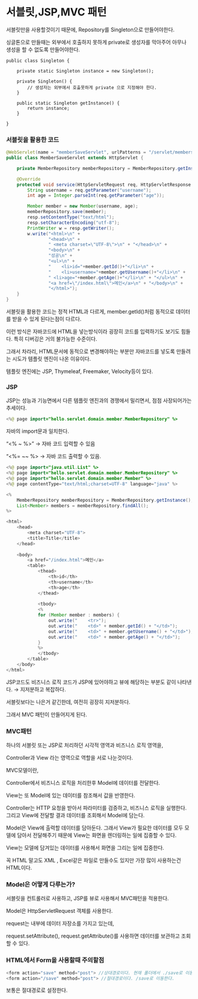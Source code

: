 # 서블릿,JSP,MVC 패턴

서블릿만을 사용할것이기 때문에, Repository를 Singleton으로 만들어야한다.

싱글톤으로 만들때는 외부에서 호출하지 못하게 private로 생성자를 막아주어 아무나 생성을 할 수 없도록 만들어야한다.

```
public class Singleton {

    private static Singleton instance = new Singleton();

    private Singleton() {
        // 생성자는 외부에서 호출못하게 private 으로 지정해야 한다.
    }

    public static Singleton getInstance() {
        return instance;
    }

}
```

### 서블릿을 활용한 코드

```java
@WebServlet(name = "memberSaveServlet", urlPatterns = "/servlet/members/save")
public class MemberSaveServlet extends HttpServlet {

    private MemberRepository memberRepository = MemberRepository.getInstance();

    @Override
    protected void service(HttpServletRequest req, HttpServletResponse resp) throws ServletException, IOException {
        String username = req.getParameter("username");
        int age = Integer.parseInt(req.getParameter("age"));

        Member member = new Member(username, age);
        memberRepository.save(member);
        resp.setContentType("text/html");
        resp.setCharacterEncoding("utf-8");
        PrintWriter w = resp.getWriter();
        w.write("<html>\n" +
                "<head>\n" +
                " <meta charset=\"UTF-8\">\n" + "</head>\n" +
                "<body>\n" +
                "성공\n" +
                "<ul>\n" +
                "    <li>id="+member.getId()+"</li>\n" +
                "    <li>username="+member.getUsername()+"</li>\n" +
                " <li>age="+member.getAge()+"</li>\n" + "</ul>\n" +
                "<a href=\"/index.html\">메인</a>\n" + "</body>\n" +
                "</html>");
    }
}
```

서블릿을 활용한 코드는 정적 HTML과 다르게, member.getId()처럼 동적으로 데이터를 받을 수 있게 된다는점이 다르다.

이런 방식은 자바코드에 HTML을 넣는방식이라 굉장히 코드를 입력하기도 보기도 힘들다. 특히 디버깅은 거의 불가능한 수준이다.

그래서 차라리, HTML문서에 동적으로 변경해야하는 부분만 자바코드를 넣도록 만들려는 시도가 템플릿 엔진이 나온 이유이다.

템플릿 엔진에는 JSP, Thymeleaf, Freemaker, Velocity등이 있다.

### JSP

JSP는 성능과 기능면에서 다른 템플릿 엔진과의 경쟁에서 밀리면서, 점점 사장되어가는 추세이다.

```java
<%@ page import="hello.servlet.domain.member.MemberRepository" %>
```

자바의 import문과 일치한다.

“<% ~ %>” → 자바 코드 입력할 수 있음

“<%= ~~ %> → 자바 코드 출력할 수 있음.

```java
<%@ page import="java.util.List" %>
<%@ page import="hello.servlet.domain.member.MemberRepository" %>
<%@ page import="hello.servlet.domain.member.Member" %>
<%@ page contentType="text/html;charset=UTF-8" language="java" %>

<%
    MemberRepository memberRepository = MemberRepository.getInstance();
    List<Member> members = memberRepository.findAll();
%>

<html>
    <head>
        <meta charset="UTF-8">
        <title>Title</title>
    </head>
    
    <body>
        <a href="/index.html">메인</a>
        <table>
            <thead>
                <th>id</th>
                <th>username</th>
                <th>age</th>
            </thead>
    
            <tbody>
            <%
            for (Member member : members) {
                out.write("    <tr>");
                out.write("    <td>" + member.getId() + "</td>");
                out.write("    <td>" + member.getUsername() + "</td>");
                out.write("    <td>" + member.getAge() + "</td>");
            }
            %>
            </tbody>
        </table>
    </body>
</html>
```

JSP코드도 비즈니스 로직 코드가 JSP에 있어야하고 뷰에 해당하는 부분도 같이 나타낸다. → 지저분하고 복잡하다.

서블릿보다는 나은거 같긴한데, 여전히 굉장히 지저분하다.

그래서 MVC 패턴이 만들어지게 된다.

### MVC패턴

하나의 서블릿 또는 JSP로 처리하던 시각적 영역과 비즈니스 로직 영역을,

Controller과 View 라는 영역으로 역할을 서로 나눈것이다.

MVC모델이란,

Controller에서 비즈니스 로직을 처리한후 Model에 데이터를 전달한다.

View는 또 Model에 있는 데이터를 참조해서 값을 반영한다.

Controller는 HTTP 요청을 받아서 파라미터를 검증하고, 비즈니스 로직을 실행한다. 그리고 View에 전달할 결과 데이터를 조회해서 Model에 담는다.

Model은 View에 출력할 데이터를 담아둔다. 그래서 View가 필요한 데이터를 모두 모델에 담아서 전달해주기 때문에 View는 화면을 렌더링하는 일에 집중할 수 있다.

View는 모델에 담겨있는 데이터를 사용해서 화면을 그리는 일에 집중한다.

꼭 HTML 말고도 XML , Excel같은 파일로 만들수도 있지만 가장 많이 사용하는건 HTML이다.

### Model은 어떻게 다루는가?

서블릿을 컨트롤러로 사용하고, JSP를 뷰로 사용해서 MVC패턴을 적용한다.

Model은 HttpServletRequest 객체를 사용한다.

request는 내부에 데이터 자장소를 가지고 있는데,

request.setAttribute(), request.getAttribute()를 사용하면 데이터를 보관하고 조회할 수 있다.

### HTML에서 Form을 사용할때 주의할점

```java
<form action="save" method="post"> //상대경로이다. 현재 폴더에서 ./save로 이동한다.
<form action="/save" method="post"> //절대경로이다. /save로 이동한다.
```

보통은 절대경로로 설정한다.
